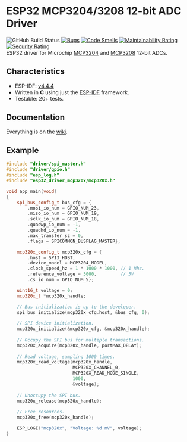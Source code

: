 # ESP32 MCP3204/3208 12-bit ADC Driver

![GitHub Build Status](https://github.com/gfurtadoalmeida/esp32-driver-mcp320x/actions/workflows/build.yml/badge.svg) [![Bugs](https://sonarcloud.io/api/project_badges/measure?project=esp32_driver_mcp320x&metric=bugs)](https://sonarcloud.io/summary/new_code?id=esp32_driver_mcp320x) [![Code Smells](https://sonarcloud.io/api/project_badges/measure?project=esp32_driver_mcp320x&metric=code_smells)](https://sonarcloud.io/summary/new_code?id=esp32_driver_mcp320x) [![Maintainability Rating](https://sonarcloud.io/api/project_badges/measure?project=esp32_driver_mcp320x&metric=sqale_rating)](https://sonarcloud.io/summary/new_code?id=esp32_driver_mcp320x) [![Security Rating](https://sonarcloud.io/api/project_badges/measure?project=esp32_driver_mcp320x&metric=security_rating)](https://sonarcloud.io/summary/new_code?id=esp32_driver_mcp320x)  
ESP32 driver for Microchip [MCP3204](https://www.microchip.com/en-us/product/MCP3204) and [MCP3208](https://www.microchip.com/en-us/product/MCP3208) 12-bit ADCs.

## Characteristics

* ESP-IDF: [v4.4.4](https://docs.espressif.com/projects/esp-idf/en/v4.4.4/esp32/index.html)
* Written in **C** using just the [ESP-IDF](https://github.com/espressif/esp-idf) framework.
* Testable: 20+ tests.

## Documentation

Everything is on the [wiki](https://github.com/gfurtadoalmeida/esp32-driver-mcp320x/wiki).

## Example

```cpp
#include "driver/spi_master.h"
#include "driver/gpio.h"
#include "esp_log.h"
#include "esp32_driver_mcp320x/mcp320x.h"

void app_main(void)
{
    spi_bus_config_t bus_cfg = {
        .mosi_io_num = GPIO_NUM_23,
        .miso_io_num = GPIO_NUM_19,
        .sclk_io_num = GPIO_NUM_18,
        .quadwp_io_num = -1,
        .quadhd_io_num = -1,
        .max_transfer_sz = 0,
        .flags = SPICOMMON_BUSFLAG_MASTER};

    mcp320x_config_t mcp320x_cfg = {
        .host = SPI3_HOST,
        .device_model = MCP3204_MODEL,
        .clock_speed_hz = 1 * 1000 * 1000, // 1 Mhz.
        .reference_voltage = 5000,         // 5V
        .cs_io_num = GPIO_NUM_5};

    uint16_t voltage = 0;
    mcp320x_t *mcp320x_handle;

    // Bus initialization is up to the developer.
    spi_bus_initialize(mcp320x_cfg.host, &bus_cfg, 0);
    
    // SPI device initialization.
    mcp320x_initialize(&mcp320x_cfg, &mcp320x_handle);
    
    // Occupy the SPI bus for multiple transactions.
    mcp320x_acquire(mcp320x_handle, portMAX_DELAY);
    
    // Read voltage, sampling 1000 times.
    mcp320x_read_voltage(mcp320x_handle, 
                         MCP320X_CHANNEL_0, 
                         MCP320X_READ_MODE_SINGLE,
                         1000, 
                         &voltage);
    
    // Unoccupy the SPI bus.
    mcp320x_release(mcp320x_handle);
    
    // Free resources.
    mcp320x_free(mcp320x_handle);

    ESP_LOGI("mcp320x", "Voltage: %d mV", voltage);
}
```
